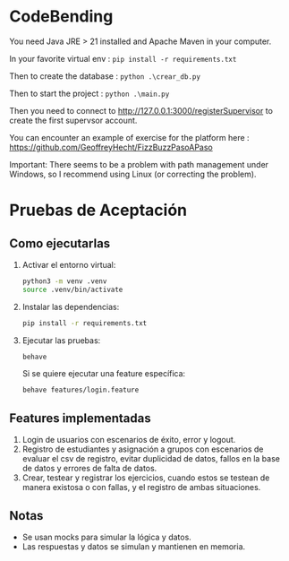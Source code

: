 # CodeBending

You need Java JRE > 21 installed and Apache Maven in your computer.

In your favorite virtual env :
`pip install -r requirements.txt`

Then to create the database :
`python .\crear_db.py`

Then to start the project :
`python .\main.py` 

Then you need to connect to http://127.0.0.1:3000/registerSupervisor to create the first supervsor account.

You can encounter an example of exercise for the platform here : https://github.com/GeoffreyHecht/FizzBuzzPasoAPaso

Important: There seems to be a problem with path management under Windows, so I recommend using Linux (or correcting the problem).

# Pruebas de Aceptación 

## Como ejecutarlas

1. Activar el entorno virtual:
   ```bash
   python3 -m venv .venv
   source .venv/bin/activate
   ```

2. Instalar las dependencias:
   ```bash
   pip install -r requirements.txt
   ```

3. Ejecutar las pruebas:
   ```bash
   behave
   ```

   Si se quiere ejecutar una feature específica:
   ```bash
   behave features/login.feature
   ```


## Features implementadas

1. Login de usuarios con escenarios de éxito, error y logout.
2. Registro de estudiantes y asignación a grupos con escenarios de evaluar el csv de registro, evitar duplicidad de datos, fallos en la base de datos y errores de falta de datos.
3. Crear, testear y registrar los ejercicios, cuando estos se testean de manera existosa o con fallas, y el registro de ambas situaciones.

## Notas

- Se usan mocks para simular la lógica y datos.
- Las respuestas y datos se simulan y mantienen en memoria.
